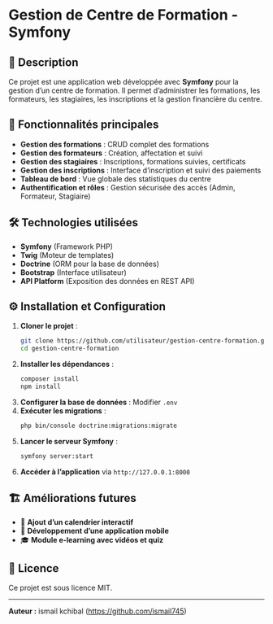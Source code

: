# Gestion de Centre de Formation - Symfony

## 📌 Description
Ce projet est une application web développée avec **Symfony** pour la gestion d’un centre de formation. Il permet d’administrer les formations, les formateurs, les stagiaires, les inscriptions et la gestion financière du centre.

## 🚀 Fonctionnalités principales
- **Gestion des formations** : CRUD complet des formations
- **Gestion des formateurs** : Création, affectation et suivi
- **Gestion des stagiaires** : Inscriptions, formations suivies, certificats
- **Gestion des inscriptions** : Interface d’inscription et suivi des paiements
- **Tableau de bord** : Vue globale des statistiques du centre
- **Authentification et rôles** : Gestion sécurisée des accès (Admin, Formateur, Stagiaire)

## 🛠 Technologies utilisées
- **Symfony** (Framework PHP)
- **Twig** (Moteur de templates)
- **Doctrine** (ORM pour la base de données)
- **Bootstrap** (Interface utilisateur)
- **API Platform** (Exposition des données en REST API)

## ⚙️ Installation et Configuration
1. **Cloner le projet** :
   ```bash
   git clone https://github.com/utilisateur/gestion-centre-formation.git
   cd gestion-centre-formation
   ```
2. **Installer les dépendances** :
   ```bash
   composer install
   npm install
   ```
3. **Configurer la base de données** : Modifier `.env`
4. **Exécuter les migrations** :
   ```bash
   php bin/console doctrine:migrations:migrate
   ```
5. **Lancer le serveur Symfony** :
   ```bash
   symfony server:start
   ```
6. **Accéder à l’application** via `http://127.0.0.1:8000`

## 🏗 Améliorations futures
- 📅 **Ajout d’un calendrier interactif**
- 📱 **Développement d’une application mobile**
- 🎓 **Module e-learning avec vidéos et quiz**

## 📜 Licence
Ce projet est sous licence MIT.

---
**Auteur :** ismail kchibal (https://github.com/ismail745)
